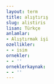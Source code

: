```yaml
---
layout: term
title: alıştırış
slug: alistiris
lisan: Türkçe
anlamlar:
- Alıştırmak işi
ozellikler:
- - isim
ornekler:
- - ''
orneklerkaynak:
- - ''
---
```

